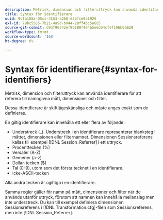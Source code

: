 ```yaml
---
description: Metrisk, dimension och filteruttryck kan använda identifierare för att referera till namngivna mått, dimensioner och filter.
title: Syntax för identifierare
uuid: 9cfa188a-05ca-4163-a268-e33fce9a1929
exl-id: 79bc5585-7b21-4a9d-b044-28ff4bc5a885
source-git-commit: d9df90242ef96188f4e4b5e6d04cfef196b0a628
workflow-type: tm+mt
source-wordcount: '168'
ht-degree: 0%

---
```


# Syntax för identifierare{#syntax-for-identifiers}

Metrisk, dimension och filteruttryck kan använda identifierare för att referera till namngivna mått, dimensioner och filter.

Dessa identifierare är skiftlägeskänsliga och måste anges exakt som de definieras.

En giltig identifierare kan innehålla ett eller flera av följande:

* Understreck (_). Understreck i en identifierare representerar blanksteg i måttet, dimensionen eller filternamnet. Dimensionen Sessionsreferens kallas till exempel [!DNL Session_Referrer] i ett uttryck.
* Procenttecken (%)
* Versaler (A-Z)
* Gemener (a-z)
* Dollar-tecken ($)
* Tal (0-9), utom som det första tecknet i en identifierare.
* Icke-ASCII-tecken

Alla andra tecken är ogiltiga i en identifierare.

Samma regler gäller för namn på mått, dimensioner och filter när de används utanför uttryck, förutom att namnen kan innehålla mellanslag men inte understreck. Du kan till exempel definiera dimensionen Sessionsreferens i [!DNL Transformation.cfg]-filen som Sessionsreferens, men inte [!DNL Session_Referrer].

